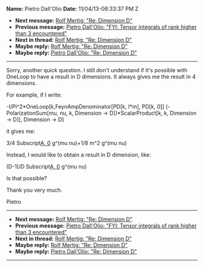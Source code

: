 **Name:** Pietro Dall'Olio
**Date:** 11/04/13-06:33:37 PM Z

  - **Next message:** [Rolf Mertig: "Re: Dimension D"](0743.html)
  - **Previous message:** [Pietro Dall'Olio: "FYI: Tensor integrals of
    rank higher than 3 encountered"](0741.html)
  - **Next in thread:** [Rolf Mertig: "Re: Dimension D"](0743.html)
  - **Maybe reply:** [Rolf Mertig: "Re: Dimension D"](0743.html)
  - **Maybe reply:** [Pietro Dall'Olio: "Re: Dimension D"](0744.html)

-----

Sorry, another quick question. I still don't understand if it's possible
with OneLoop to have a result in D dimensions. It always gives me the
result in 4 dimensions.  

For example, if I write:  

\-I/Pi^2\*OneLoop[k,FeynAmpDenominator[PD[k, I\*m],
PD[k, 0]] (-PolarizationSum[mu, nu, k, Dimension -\>
D])\*ScalarProduct[k, k, Dimension -\> D]], Dimension
-\> D]  

it gives me:  

3/4 Subscript[A, 0](-m^2) g^(mu nu)+1/8 m^2 g^(mu nu)  

Instead, I would like to obtain a result in D dimension, like:  

(D-1)/D Subscript[A, 0](-m^2) g^(mu nu)  

Is that possible?  

Thank you very much.  

Pietro  

-----

  - **Next message:** [Rolf Mertig: "Re: Dimension D"](0743.html)
  - **Previous message:** [Pietro Dall'Olio: "FYI: Tensor integrals of
    rank higher than 3 encountered"](0741.html)
  - **Next in thread:** [Rolf Mertig: "Re: Dimension D"](0743.html)
  - **Maybe reply:** [Rolf Mertig: "Re: Dimension D"](0743.html)
  - **Maybe reply:** [Pietro Dall'Olio: "Re: Dimension D"](0744.html)

-----

